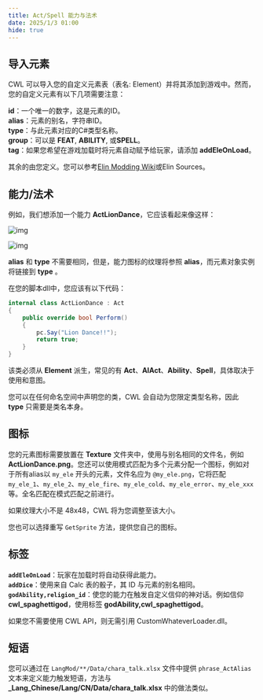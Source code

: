 ```yaml
---
title: Act/Spell 能力与法术
date: 2025/1/3 01:00
hide: true
---
```


## 导入元素

CWL 可以导入您的自定义元素表（表名: Element）并将其添加到游戏中。然而，您的自定义元素有以下几项需要注意：

**id**：一个唯一的数字，这是元素的ID。  
**alias**：元素的别名，字符串ID。  
**type**：与此元素对应的C#类型名称。  
**group**：可以是 **FEAT**, **ABILITY**, 或**SPELL**。  
**tag**：如果您希望在游戏加载时将元素自动赋予给玩家，请添加 **addEleOnLoad**。  

其余的由您定义。您可以参考[Elin Modding Wiki](https://elin-modding-resources.github.io/Elin.Docs/)或Elin Sources。

## 能力/法术

例如，我们想添加一个能力 **ActLionDance**，它应该看起来像这样：

![img](https://i.postimg.cc/90PTN1r1/doc-custom-ele.png)

![img](https://i.postimg.cc/XY6Nv31Z/image.png)

**alias** 和 **type** 不需要相同，但是，能力图标的纹理将参照 **alias**，而元素对象实例将链接到 **type** 。

在您的脚本dll中，您应该有以下代码：
```cs
internal class ActLionDance : Act
{
    public override bool Perform()
    {
        pc.Say("Lion Dance!!");
        return true;
    }
}
```

该类必须从 **Element** 派生，常见的有 **Act**、**AIAct**、**Ability**、**Spell**，具体取决于使用和意图。

您可以在任何命名空间中声明您的类，CWL 会自动为您限定类型名称，因此 **type** 只需要是类名本身。

## 图标

您的元素图标需要放置在 **Texture** 文件夹中，使用与别名相同的文件名，例如 **ActLionDance.png**。您还可以使用模式匹配为多个元素分配一个图标，例如对于所有alias以 `my_ele` 开头的元素，文件名应为 `@my_ele.png`，它将匹配 `my_ele_1`、`my_ele_2`、`my_ele_fire`、`my_ele_cold`、`my_ele_error`、`my_ele_xxx` 等。全名匹配在模式匹配之前进行。

如果纹理大小不是 48x48，CWL 将为您调整至该大小。

您也可以选择重写 `GetSprite` 方法，提供您自己的图标。

## 标签

**`addEleOnLoad`**：玩家在加载时将自动获得此能力。  
**`addDice`**：使用来自 Calc 表的骰子，其 ID 与元素的别名相同。  
**`godAbility,religion_id`**：使您的能力在触发自定义信仰的神对话。例如信仰 **cwl_spaghettigod**，使用标签 **godAbility,cwl_spaghettigod**。  

如果您不需要使用 CWL API，则无需引用 CustomWhateverLoader.dll。

## 短语

您可以通过在 `LangMod/**/Data/chara_talk.xlsx` 文件中提供 `phrase_ActAlias` 文本来定义能力触发短语，方法与 **_Lang_Chinese/Lang/CN/Data/chara_talk.xlsx** 中的做法类似。